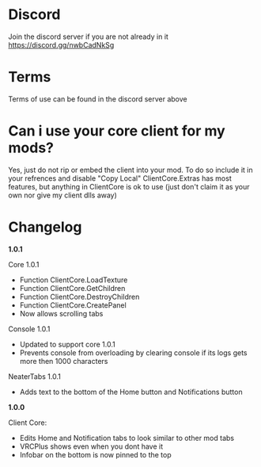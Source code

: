 # Discord
Join the discord server if you are not already in it
https://discord.gg/nwbCadNkSg

# Terms
Terms of use can be found in the discord server above

# Can i use your core client for my mods?
Yes, just do not rip or embed the client into your mod.
To do so include it in your refrences and disable "Copy Local"
ClientCore.Extras has most features, but anything in ClientCore is ok to use (just don't claim it as your own nor give my client dlls away)

# Changelog
**1.0.1**

  Core 1.0.1
  - Function ClientCore.LoadTexture
  - Function ClientCore.GetChildren
  - Function ClientCore.DestroyChildren
  - Function ClientCore.CreatePanel
  - Now allows scrolling tabs
 
  Console 1.0.1
  - Updated to support core 1.0.1
  - Prevents console from overloading by clearing console if its logs gets more then 1000 characters
 
  NeaterTabs 1.0.1
  - Adds text to the bottom of the Home button and Notifications button


**1.0.0**

  Client Core:
   - Edits Home and Notification tabs to look similar to other mod tabs
   - VRCPlus shows even when you dont have it
   - Infobar on the bottom is now pinned to the top
